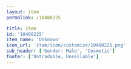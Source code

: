 ```yaml
---
layout: item
permalink: /10400225

title: Item
id: '10400225'
item_name: 'Unknown'
icon_url: 'item/icon/customize/10400225.png'
sub_header: ['Gender: Male', 'Cosmetic']
footer: ['Untradable, Unsellable']
---
```

